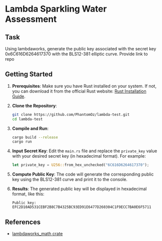 # Lambda Sparkling Water Assessment

## Task

Using lambdaworks, generate the public key associated with the secret key 0x6C616D6264617370 with the BLS12-381 elliptic curve. Provide link to repo

## Getting Started

1. **Prerequisites**: Make sure you have Rust installed on your system. If not, you can download it from the official Rust website: [Rust Installation Guide](https://www.rust-lang.org/tools/install).

2. **Clone the Repository**:

   ```bash
   git clone https://github.com/PhantomOz/lambda-test.git
   cd lambda-test
   ```

3. **Compile and Run**:

   ```bash
   cargo build --release
   cargo run
   ```

4. **Input Secret Key**:
   Edit the `main.rs` file and replace the `private_key` value with your desired secret key (in hexadecimal format). For example:

   ```rust
   let private_key = U256::from_hex_unchecked("6C616D6264617370");
   ```

5. **Compute Public Key**:
   The code will generate the corresponding public key using the BLS12-381 curve and print it to the console.

6. **Results**:
   The generated public key will be displayed in hexadecimal format, like this:
   ```
   Public key: EFC2D10AD531CEBF2B8C7B4325BC93ED91E6477D260304C1F9ECC7BA0E6F5711
   ```

## References

- [lambdaworks_math crate](https://docs.rs/lambdaworks_math)
